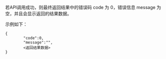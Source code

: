 若API调用成功，则最终返回结果中的错误码 code 为 0，错误信息 message 为空，并且会显示返回的结果数据。

示例如下：

```
{
		"code":0,
		"message":"",
		<返回结果数据>
}
```